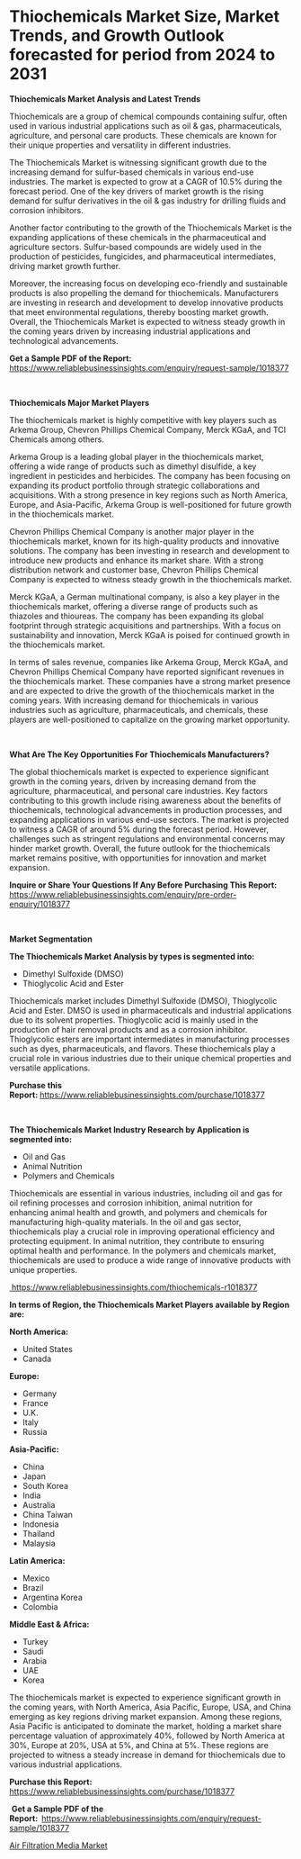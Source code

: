 <p><h1>Thiochemicals Market Size, Market Trends, and Growth Outlook forecasted for period from 2024 to 2031</h1></p><p><strong>Thiochemicals Market Analysis and Latest Trends</strong></p>
<p><p>Thiochemicals are a group of chemical compounds containing sulfur, often used in various industrial applications such as oil & gas, pharmaceuticals, agriculture, and personal care products. These chemicals are known for their unique properties and versatility in different industries.</p><p>The Thiochemicals Market is witnessing significant growth due to the increasing demand for sulfur-based chemicals in various end-use industries. The market is expected to grow at a CAGR of 10.5% during the forecast period. One of the key drivers of market growth is the rising demand for sulfur derivatives in the oil & gas industry for drilling fluids and corrosion inhibitors.</p><p>Another factor contributing to the growth of the Thiochemicals Market is the expanding applications of these chemicals in the pharmaceutical and agriculture sectors. Sulfur-based compounds are widely used in the production of pesticides, fungicides, and pharmaceutical intermediates, driving market growth further.</p><p>Moreover, the increasing focus on developing eco-friendly and sustainable products is also propelling the demand for thiochemicals. Manufacturers are investing in research and development to develop innovative products that meet environmental regulations, thereby boosting market growth. Overall, the Thiochemicals Market is expected to witness steady growth in the coming years driven by increasing industrial applications and technological advancements.</p></p>
<p><strong>Get a Sample PDF of the Report:&nbsp;</strong> <a href="https://www.reliablebusinessinsights.com/enquiry/request-sample/1018377">https://www.reliablebusinessinsights.com/enquiry/request-sample/1018377</a></p>
<p>&nbsp;</p>
<p><strong>Thiochemicals Major Market Players</strong></p>
<p><p>The thiochemicals market is highly competitive with key players such as Arkema Group, Chevron Phillips Chemical Company, Merck KGaA, and TCI Chemicals among others.</p><p>Arkema Group is a leading global player in the thiochemicals market, offering a wide range of products such as dimethyl disulfide, a key ingredient in pesticides and herbicides. The company has been focusing on expanding its product portfolio through strategic collaborations and acquisitions. With a strong presence in key regions such as North America, Europe, and Asia-Pacific, Arkema Group is well-positioned for future growth in the thiochemicals market.</p><p>Chevron Phillips Chemical Company is another major player in the thiochemicals market, known for its high-quality products and innovative solutions. The company has been investing in research and development to introduce new products and enhance its market share. With a strong distribution network and customer base, Chevron Phillips Chemical Company is expected to witness steady growth in the thiochemicals market.</p><p>Merck KGaA, a German multinational company, is also a key player in the thiochemicals market, offering a diverse range of products such as thiazoles and thioureas. The company has been expanding its global footprint through strategic acquisitions and partnerships. With a focus on sustainability and innovation, Merck KGaA is poised for continued growth in the thiochemicals market.</p><p>In terms of sales revenue, companies like Arkema Group, Merck KGaA, and Chevron Phillips Chemical Company have reported significant revenues in the thiochemicals market. These companies have a strong market presence and are expected to drive the growth of the thiochemicals market in the coming years. With increasing demand for thiochemicals in various industries such as agriculture, pharmaceuticals, and chemicals, these players are well-positioned to capitalize on the growing market opportunity.</p></p>
<p>&nbsp;</p>
<p><strong>What Are The Key Opportunities For Thiochemicals Manufacturers?</strong></p>
<p><p>The global thiochemicals market is expected to experience significant growth in the coming years, driven by increasing demand from the agriculture, pharmaceutical, and personal care industries. Key factors contributing to this growth include rising awareness about the benefits of thiochemicals, technological advancements in production processes, and expanding applications in various end-use sectors. The market is projected to witness a CAGR of around 5% during the forecast period. However, challenges such as stringent regulations and environmental concerns may hinder market growth. Overall, the future outlook for the thiochemicals market remains positive, with opportunities for innovation and market expansion.</p></p>
<p><strong>Inquire or Share Your Questions If Any Before Purchasing This Report:</strong> <a href="https://www.reliablebusinessinsights.com/enquiry/pre-order-enquiry/1018377">https://www.reliablebusinessinsights.com/enquiry/pre-order-enquiry/1018377</a></p>
<p>&nbsp;</p>
<p><strong>Market Segmentation</strong></p>
<p><strong>The Thiochemicals Market Analysis by types is segmented into:</strong></p>
<p><ul><li>Dimethyl Sulfoxide (DMSO)</li><li>Thioglycolic Acid and Ester</li></ul></p>
<p><p>Thiochemicals market includes Dimethyl Sulfoxide (DMSO), Thioglycolic Acid and Ester. DMSO is used in pharmaceuticals and industrial applications due to its solvent properties. Thioglycolic acid is mainly used in the production of hair removal products and as a corrosion inhibitor. Thioglycolic esters are important intermediates in manufacturing processes such as dyes, pharmaceuticals, and flavors. These thiochemicals play a crucial role in various industries due to their unique chemical properties and versatile applications.</p></p>
<p><strong>Purchase this Report:&nbsp;</strong><a href="https://www.reliablebusinessinsights.com/purchase/1018377">https://www.reliablebusinessinsights.com/purchase/1018377</a></p>
<p>&nbsp;</p>
<p><strong>The Thiochemicals Market Industry Research by Application is segmented into:</strong></p>
<p><ul><li>Oil and Gas</li><li>Animal Nutrition</li><li>Polymers and Chemicals</li></ul></p>
<p><p>Thiochemicals are essential in various industries, including oil and gas for oil refining processes and corrosion inhibition, animal nutrition for enhancing animal health and growth, and polymers and chemicals for manufacturing high-quality materials. In the oil and gas sector, thiochemicals play a crucial role in improving operational efficiency and protecting equipment. In animal nutrition, they contribute to ensuring optimal health and performance. In the polymers and chemicals market, thiochemicals are used to produce a wide range of innovative products with unique properties.</p></p>
<p><a href="https://www.reliablebusinessinsights.com/thiochemicals-r1018377">&nbsp;https://www.reliablebusinessinsights.com/thiochemicals-r1018377</a></p>
<p><strong>In terms of Region, the Thiochemicals Market Players available by Region are:</strong></p>
<p>
    <p> <strong> North America: </strong>
        <ul>
            <li>United States</li>
            <li>Canada</li>
        </ul>
        </p> 
    <p> <strong> Europe: </strong>
        <ul>
            <li>Germany</li>
            <li>France</li>
            <li>U.K.</li>
            <li>Italy</li>
            <li>Russia</li>
        </ul>
        </p> 
    <p> <strong> Asia-Pacific: </strong>
        <ul>
            <li>China</li>
            <li>Japan</li>
            <li>South Korea</li>
            <li>India</li>
            <li>Australia</li>
            <li>China Taiwan</li>
            <li>Indonesia</li>
            <li>Thailand</li>
            <li>Malaysia</li>
        </ul>
        </p> 
    <p> <strong> Latin America: </strong>
        <ul>
            <li>Mexico</li>
            <li>Brazil</li>
            <li>Argentina Korea</li>
            <li>Colombia</li>
        </ul>
        </p> 
    <p> <strong> Middle East & Africa: </strong>
        <ul>
            <li>Turkey</li>
            <li>Saudi</li>
            <li>Arabia</li>
            <li>UAE</li>
            <li>Korea</li>
        </ul>
    </p>
    </p>
<p><p>The thiochemicals market is expected to experience significant growth in the coming years, with North America, Asia Pacific, Europe, USA, and China emerging as key regions driving market expansion. Among these regions, Asia Pacific is anticipated to dominate the market, holding a market share percentage valuation of approximately 40%, followed by North America at 30%, Europe at 20%, USA at 5%, and China at 5%. These regions are projected to witness a steady increase in demand for thiochemicals due to various industrial applications.</p></p>
<p><strong>Purchase this Report: </strong><a href="https://www.reliablebusinessinsights.com/purchase/1018377">https://www.reliablebusinessinsights.com/purchase/1018377</a></p>
<p>&nbsp;<strong>Get a Sample PDF of the Report:&nbsp;&nbsp;</strong><a href="https://www.reliablebusinessinsights.com/enquiry/request-sample/1018377">https://www.reliablebusinessinsights.com/enquiry/request-sample/1018377</a></p>
<p><strong></strong></p>
<p><p><a href="https://github.com/mabutironaldo/Market-Research-Report-List-4/blob/main/air-filtration-media-market.md">Air Filtration Media Market</a></p></p>